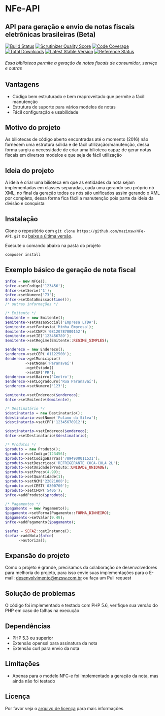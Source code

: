 # NFe-API
## API para geração e envio de notas fiscais eletrônicas brasileiras (Beta)

[![Build Status](https://img.shields.io/travis/mazinsw/NFe-API.svg)](https://travis-ci.org/mazinsw/NFe-API)
[![Scrutinizer Quality Score](https://scrutinizer-ci.com/g/mazinsw/NFe-API/badges/quality-score.png?s=TODO)](https://scrutinizer-ci.com/g/mazinsw/NFe-API/)
[![Code Coverage](https://scrutinizer-ci.com/g/mazinsw/NFe-API/badges/coverage.png?s=TODO)](https://scrutinizer-ci.com/g/mazinsw/NFe-API/)
[![Total Downloads](https://img.shields.io/packagist/dt/mazinsw/NFe-API.svg)](https://packagist.org/packages/mazinsw/NFe-API)
[![Latest Stable Version](https://img.shields.io/packagist/v/mazinsw/NFe-API.svg)](https://packagist.org/packages/mazinsw/NFe-API)
[![Reference Status](https://www.versioneye.com/php/mazinsw:NFe-API/reference_badge.svg)](https://www.versioneye.com/php/mazinsw:NFe-API/references)

###### Essa biblioteca permite a geração de notas fiscais de consumidor, serviço e outras

## Vantagens
- Código bem estruturado e bem reaproveitado que permite a fácil manutenção
- Estrutura de suporte para vários modelos de notas
- Fácil configuração e usabilidade

## Motivo do projeto
As biliotecas de código aberto encontradas até o momento (2016) não fornecem uma estrutura sólida e de fácil utilização/manutenção, dessa forma surgiu a necessidade de criar uma bilioteca capaz de gerar notas fiscais em diversos modelos e que seja de fácil utilização 

## Ideia do projeto
A ideia é criar uma bilioteca em que as entidades da nota sejam implementadas em classes separadas, cada uma gerando seu próprio nó XML, no final da geração todos os nós são unificados assim gerando o XML por completo, dessa forma fica fácil a manutenção pois parte da ideia da divisão e conquista

## Instalação

Clone o repositório com `git clone https://github.com/mazinsw/NFe-API.git` ou [baixe a última versão](https://github.com/mazinsw/NFe-API/archive/master.zip).

Execute o comando abaixo na pasta do projeto

```sh
composer install
```

## Exemplo básico de geração de nota fiscal
```php
$nfce = new NFCe();
$nfce->setCodigo('123456');
$nfce->setSerie('1');
$nfce->setNumero('73');
$nfce->setDataEmissao(time());
/* outras informações */

/* Emitente */
$emitente = new Emitente();
$emitente->setRazaoSocial('Empresa LTDA');
$emitente->setFantasia('Minha Empresa');
$emitente->setCNPJ('08120787000152');
$emitente->setIE('123456789');
$emitente->setRegime(Emitente::REGIME_SIMPLES);

$endereco = new Endereco();
$endereco->setCEP('01122500');
$endereco->getMunicipio()
         ->setNome('Paranavaí')
         ->getEstado()
         ->setUF('PR');
$endereco->setBairro('Centro');
$endereco->setLogradouro('Rua Paranavaí');
$endereco->setNumero('123');

$emitente->setEndereco($endereco);
$nfce->setEmitente($emitente);

/* Destinatário */
$destinatario = new Destinatario();
$destinatario->setNome('Fulano da Silva');
$destinatario->setCPF('12345678912');

$destinatario->setEndereco($endereco);
$nfce->setDestinatario($destinatario);

/* Produtos */
$produto = new Produto();
$produto->setCodigo(123456);
$produto->setCodigoBarras('7894900011531');
$produto->setDescricao('REFRIGERANTE COCA-COLA 2L');
$produto->setUnidade(Produto::UNIDADE_UNIDADE);
$produto->setPreco(4.99);
$produto->setQuantidade(1);
$produto->setNCM('22021000');
$produto->setCEST('0300700');
$produto->setCFOP('5405');
$nfce->addProduto($produto);

/* Pagamentos */
$pagamento = new Pagamento();
$pagamento->setForma(Pagamento::FORMA_DINHEIRO);
$pagamento->setValor(9.49);
$nfce->addPagamento($pagamento);

$sefaz = SEFAZ::getInstance();
$sefaz->addNota($nfce)
	  ->autoriza();
```

## Expansão do projeto
Como o projeto é grande, precisamos da colaboração de desenvolvedores para melhoria do projeto, para isso envie suas implementações para o E-mail: desenvolvimento@mzsw.com.br ou faça um Pull request

## Solução de problemas
O código foi implementado e testado com PHP 5.6, verifique sua versão do PHP em caso de falhas na execução

## Dependências
- PHP 5.3 ou superior
- Extensão openssl para assinatura da nota
- Extensão curl para envio da nota

## Limitações
- Apenas para o modelo NFC-e foi implementado a geração da nota, mas ainda não foi testado
 
## Licença
Por favor veja o [arquivo de licença](/LICENSE.txt) para mais informações.

